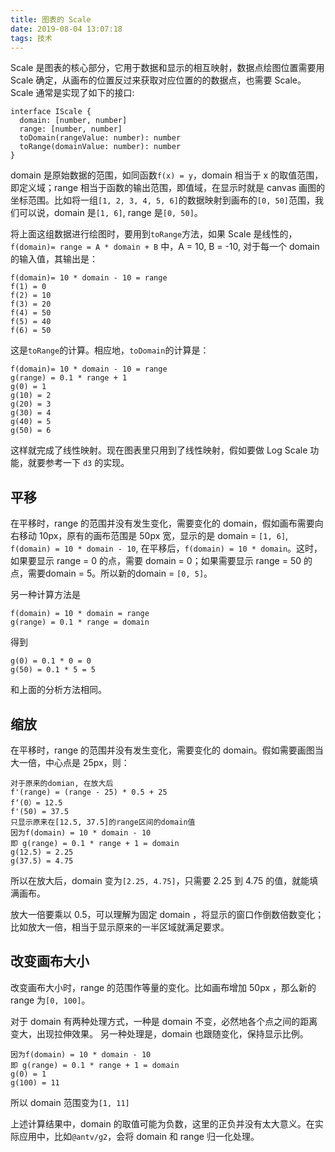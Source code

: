 ```yaml
---
title: 图表的 Scale
date: 2019-08-04 13:07:18
tags: 技术
---
```


Scale 是图表的核心部分，它用于数据和显示的相互映射，数据点绘图位置需要用 Scale 确定，从画布的位置反过来获取对应位置的的数据点，也需要 Scale。Scale 通常是实现了如下的接口:

```
interface IScale {
  domain: [number, number]
  range: [number, number]
  toDomain(rangeValue: number): number
  toRange(domainValue: number): number
}
```

domain 是原始数据的范围，如同函数`f(x) = y`，domain 相当于 x 的取值范围，即定义域；range 相当于函数的输出范围，即值域，在显示时就是 canvas 画图的坐标范围。比如将一组`[1, 2, 3, 4, 5, 6]`的数据映射到画布的`[0, 50]`范围，我们可以说，domain 是`[1, 6]`, range 是`[0, 50]`。

将上面这组数据进行绘图时，要用到`toRange`方法，如果 Scale 是线性的，`f(domain)= range = A * domain + B` 中，A = 10, B = -10, 对于每一个 domain 的输入值，其输出是：

```
f(domain)= 10 * domain - 10 = range
f(1) = 0
f(2) = 10
f(3) = 20
f(4) = 50
f(5) = 40
f(6) = 50
```
这是`toRange`的计算。相应地，`toDomain`的计算是：

```
f(domain)= 10 * domain - 10 = range
g(range) = 0.1 * range + 1
g(0) = 1
g(10) = 2
g(20) = 3
g(30) = 4
g(40) = 5
g(50) = 6
```

这样就完成了线性映射。现在图表里只用到了线性映射，假如要做 Log Scale 功能，就要参考一下  `d3` 的实现。

## 平移
在平移时，range 的范围并没有发生变化，需要变化的 domain，假如画布需要向右移动 10px，原有的画布范围是 50px 宽，显示的是 domain = `[1, 6]`, `f(domain) = 10 * domain - 10`, 在平移后，`f(domain) = 10 * domain`。这时，如果要显示 range = 0 的点，需要 domain = 0；如果需要显示 range = 50 的点，需要domain = 5。所以新的domain = `[0, 5]`。

另一种计算方法是

```
f(domain) = 10 * domain = range
g(range) = 0.1 * range = domain
```
得到

```
g(0) = 0.1 * 0 = 0
g(50) = 0.1 * 5 = 5
```
和上面的分析方法相同。

## 缩放

在平移时，range 的范围并没有发生变化，需要变化的 domain。假如需要画图当大一倍，中心点是 25px，则：

```
对于原来的domian, 在放大后
f'(range) = (range - 25) * 0.5 + 25
f‘(0）= 12.5
f'(50) = 37.5
只显示原来在[12.5, 37.5]的range区间的domain值
因为f(domain) = 10 * domain - 10
即 g(range) = 0.1 * range + 1 = domain
g(12.5) = 2.25
g(37.5) = 4.75
```
所以在放大后，domain 变为`[2.25, 4.75]`，只需要 2.25 到 4.75 的值，就能填满画布。

放大一倍要乘以 0.5，可以理解为固定 domain ，将显示的窗口作倒数倍数变化；比如放大一倍，相当于显示原来的一半区域就满足要求。


## 改变画布大小
改变画布大小时，range 的范围作等量的变化。比如画布增加 50px ，那么新的 range 为`[0, 100]`。

对于 domain 有两种处理方式，一种是 domain 不变，必然地各个点之间的距离变大，出现拉伸效果。
另一种处理是，domain 也跟随变化，保持显示比例。

```
因为f(domain) = 10 * domain - 10
即 g(range) = 0.1 * range + 1 = domain
g(0) = 1
g(100) = 11
```
所以 domain 范围变为`[1, 11]`

上述计算结果中，domain 的取值可能为负数，这里的正负并没有太大意义。在实际应用中，比如`@antv/g2`，会将 domain 和 range 归一化处理。